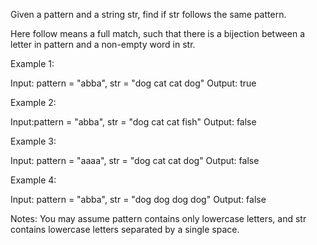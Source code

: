 Given a pattern and a string str, find if str follows the same pattern.

Here follow means a full match, such that there is a bijection between a letter in pattern and a non-empty word in str.

Example 1:


Input: pattern = &quot;abba&quot;, str = &quot;dog cat cat dog&quot;
Output: true

Example 2:


Input:pattern = &quot;abba&quot;, str = &quot;dog cat cat fish&quot;
Output: false

Example 3:


Input: pattern = &quot;aaaa&quot;, str = &quot;dog cat cat dog&quot;
Output: false

Example 4:


Input: pattern = &quot;abba&quot;, str = &quot;dog dog dog dog&quot;
Output: false

Notes:
You may assume pattern contains only lowercase letters, and str contains lowercase letters separated by a single space.